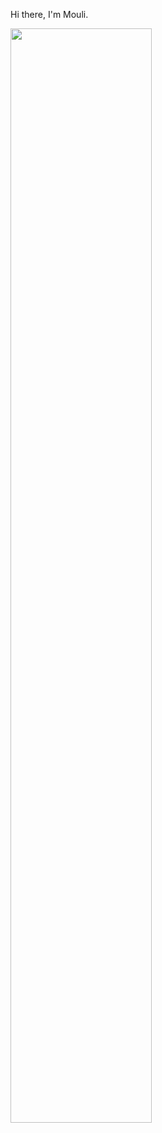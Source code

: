 Hi there, I'm Mouli.

<img align="left" width="67%" src="https://github-readme-stats.vercel.app/api?username=moulee9963&show_icons=true&theme=synthwave" />





